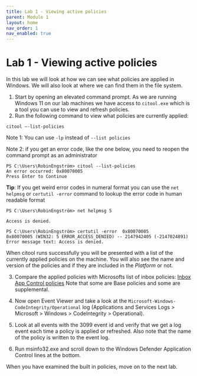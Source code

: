 ```yaml
---
title: Lab 1 - Viewing active policies
parent: Module 1
layout: home
nav_order: 1
nav_enabled: true
---
```


# Lab 1 - Viewing active policies


In this lab we will look at how we can see what policies are applied in Windows. We will also look at where we can find them in the file system.

1.	Start by opening an elevated command prompt. As we are running Windows 11 on our lab machines we have access to `citool.exe` which is a tool you can use to view and refresh policies.
2.	Run the following command to view what policies are currently applied:

`citool –-list-policies`

Note 1: You can use `-lp` instead of `--list policies`

Note 2: if you get an error code, like the one below, you need to reopen the command prompt as an administrator

```
PS C:\Users\RobinEngström> citool --list-policies
An error occurred: 0x80070005
Press Enter to Continue
```

**Tip**: If you get weird error codes in numeral format you can use the `net helpmsg` or `certutil -error` command to lookup the error code in human readable format


```
PS C:\Users\RobinEngström> net helpmsg 5

Access is denied.

PS C:\Users\RobinEngström> certutil -error  0x80070005
0x80070005 (WIN32: 5 ERROR_ACCESS_DENIED) -- 2147942405 (-2147024891)
Error message text: Access is denied.
```

When citool runs successfully you will be presented with a list of the currently applied policies on the machine. You will also see the name and version of the policies and if they are included in the *Platform* or not.

3.	Compare the applied policies with Microsofts list of inbox policies:
[Inbox App Control policies](https://learn.microsoft.com/en-us/windows/security/application-security/application-control/app-control-for-business/operations/inbox-appcontrol-policies)
Note that some are Base policies and some are supplemental.

4.	Now open Event Viewer and take a look at the `Microsoft-Windows-CodeIntegrity/Operational` log (Applications and Services Logs > Microsoft > Windows > CodeIntegrity > Operational).
5.	Look at all events with the 3099 event id and verify that we get a log event each time a policy is applied or refreshed. Also note that the name of the policy is written to the event log.
6.	Run msinfo32.exe and scroll down to the Windows Defender Application Control lines at the bottom.


When you have examined the built in policies, move on to the next lab.
 
